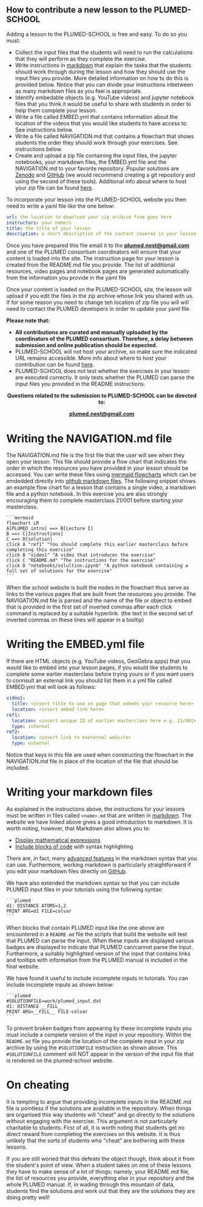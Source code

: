 How to contribute a new lesson to the PLUMED-SCHOOL
---------------------------------------------------
Adding a lesson to the PLUMED-SCHOOL is free and easy. To do so you must:

* Collect the input files that the students will need to run the calculations that they will perform as they complete the exercise.  
* Write instructions in [markdown](https://docs.github.com/en/get-started/writing-on-github/getting-started-with-writing-and-formatting-on-github/basic-writing-and-formatting-syntax) that explain the tasks that the students should work through during the lesson and how they should use the input files you provide.  More detailed information on how to do this is provided below.  Notice that you can divide your instructions inbetween as many markdown files as you feel is appropriate.
* Identify embedable objects (e.g. YouTube videos) and jupyter notebook files that you think it would be useful to share with students in order to help them complete your lesson.  
* Write a file called EMBED.yml that contains information about the location of the videos that you would like students to have access to.  See instructions below.
* Write a file called NAVIGATION.md that contains a flowchart that shows students the order they should work through your exercises.  See instructions below.
* Create and upload a zip file containing the input files, the jupyter notebooks, your markdown files, the EMBED.yml file and the NAVIGATION.md to your favorite repository. Popular solutions are [Zenodo](https://zenodo.org) and [GitHub](http://github.com) (we would recommend creating a git repository and using the second of these tools). Additional info about where to host your zip file can be found [here](https://github.com/plumed-nest/plumed-nest/blob/master/README.md#zip-info).

To incorporate your lesson into the PLUMED-SCHOOL website you then need to write a yaml file like the one below:

```yml
url: the location to download your zip archive from goes here
instructors: your name/s
title: the title of your lesson
description: a short description of the content covered in your lesson
```

Once you have prepared this file email it to the <b><a href="mailto:plumed.nest@gmail.com">plumed.nest@gmail.com</a></b> and one of the PLUMED consortium coordinators will 
ensure that your content is loaded into the site.  The instruction page for your lesson is created from the README.md file you provide.  The list of additional 
resources, video pages and notebook pages are generated automatically from the information you provide in the yaml file  

Once your content is loaded on the PLUMED-SCHOOL site, the lesson will upload if you edit the files in the zip archive whose link you shared with us.
If for some reason you need to change teh location of zip file you will will need to contact the PLUMED developers in order to update your yaml file.

__Please note that:__

* <b> All contributions are curated and manually uploaded by the coordinators of the PLUMED consortium. Therefore, a delay between submission and online publication should be expected.</b>
* PLUMED-SCHOOL will not host your archive, so make sure the indicated URL remains accessible. More info about where to host your contribution can be found [here](https://github.com/plumed-nest/plumed-nest/blob/master/README.md#zip-info).
* PLUMED-SCHOOL does not test whether the exercises in your lesson are executed correctly.  It only tests whether the PLUMED can parse the input files you provided in the README instructions.

<center>
<p><b>Questions related to the submission to PLUMED-SCHOOL can be directed to:</b></p>
<p><b><a href="mailto:plumed.nest@gmail.com">plumed.nest@gmail.com</a></b></p>
</center>

# Writing the NAVIGATION.md file

The NAVIGATION.md file is the first file that the user will see when they open your lesson.  This file should provide a flow chart that indicates the order in which the resources you have 
provided in your lesson should be accessed.  You can write these files using [mermaid flowcharts](https://mermaid-js.github.io/mermaid/#/flowchart) which can be emdedded directly into 
[github markdown files](https://docs.github.com/en/get-started/writing-on-github/working-with-advanced-formatting/creating-diagrams).  The following snippet 
shows an example flow chart for a lesson that contains a single video, a markdown file and a python notebook.  In this exercise you are also strongly encouraging them to complete masterclass
21/001 before starting your masterclass.

````
```mermaid
flowchart LR
A[PLUMED intro] ==> B[Lecture I]
B ==> C[Instructions]
C ==> D[solution]
click A "ref1" "You should complete this earlier masterclass before completing this exercise"
click B "video1" "A video that introduces the exercise"
click C "README.md" "The instructions for the exercise"
click D "notebooks/solultion.ipynb" "A python notebook containing a full set of solutions for the exercise"
```
```` 

When the school website is built the nodes in the flowchart thus serve as links to the various pages that are built from the resources you provide.  The NAVIGATION.md file is parsed and 
the name of the file or object to embed that is provided in the first set of inverted commas after each click command is replaced by a suitable hyperlink.  (the text in the second set of inverted commas 
on these lines will appear in a tooltip)

# Writing the EMBED.yml file

If there are HTML objects (e.g. YouTube videos, GeoGebra apps) that you would like to embed into your lesson pages, if you would like students to complete some earlier masterclass before trying yours or if you 
want users to connsult an external link you should list them in a yml file called EMBED.yml that will look as follows:

```yml
video1: 
  title: <insert title to use on page that embeds your resource here> 
  location: <insert embed link here>
ref1: 
  location: <insert unique ID of earlier masterclass here e.g. 21/001>
  type: internal
ref2:
  location: <insert link to exeternal website>
  type: external
``` 

Notice that keys in this file are used when constructing the flowchart in the NAVIGATION.md file in place of the location of the file that should be included.

# Writing your markdown files

As explained in the instructions above, the instructions for your lessons must be written in files called `<name>.md` that are
written in [markdown](https://docs.github.com/en/get-started/writing-on-github/getting-started-with-writing-and-formatting-on-github/basic-writing-and-formatting-syntax). The 
website we have linked above gives a good introduction to markdown.  It is worth noting, however, that Markdown also allows you to:

* [Display mathematical expressions](https://docs.github.com/en/get-started/writing-on-github/working-with-advanced-formatting/writing-mathematical-expressions)
* [Include blocks of code](https://docs.github.com/en/get-started/writing-on-github/working-with-advanced-formatting/creating-and-highlighting-code-blocks) with syntax highlighting

There are, in fact, many [advanced features](https://docs.github.com/en/get-started/writing-on-github/working-with-advanced-formatting) in the markdown syntax that you can use.
Furthermore, working markdown is particularly straightforward if you edit your markdown files directly on [GitHub](http://github.com).

We have also extended the markdown syntax so that you can include PLUMED input files in your tutorials using the following syntax:

````
```plumed
d1: DISTANCE ATOMS=1,2
PRINT ARG=d1 FILE=colvar
```
````

When blocks that contain PLUMED input like the one above are encountered in a `README.md` file the scripts that build the website will test that PLUMED can parse the input.  When
these inputs are displayed various badges are displayed to indicate that PLUMED can/cannot parse the input.  Furthermore, a suitably highlighted version of the input that contains 
links and tooltips with information from the PLUMED manual is included in the final website.

We have found it useful to include incomplete inputs in tutorials.  You can include incomplete inputs as shown below:

````
```plumed
#SOLUTIONFILE=work/plumed_input.dat
d1: DISTANCE __FILL__
PRINT ARG=__FILL__ FILE-colvar
```
````

To prevent broken badges from appearing by these incomplete inputs you must include a complete version of the input in your repository. Within the `README.md` file you provide the location of the complete
input in your zip archive by using the `#SOLUTIONFILE` instruction as shown above.  This `#SOLUTIONFILE` comment will NOT appear in the version of the input file that is rendered on 
the plumed-school website.

# On cheating 

It is tempting to argue that providing incomplete inputs in the README.md file is pointless if the solutions are available in the repository. When things are organised this way students will 
"cheat" and go directly to the solutions without engaging with the exercise.  This argument is not particularly charitable to students. First of all, it is worth noting that students get no direct reward from 
completing the exercises on this website. It is thus unlikely that the sorts of students who "cheat" are bothering with these lessons.

If you are still woried that this defeats the object though, think about it from the student's point of view. When a student takes on one of these lessons they have to make sense of a lot of things; namely,
your README.md file, the list of resources you provide, everything else in your repository and the whole PLUMED manual. If, in wading through this mountain of data, students find the solutions
and work out that they are the solutions they are doing pretty well!
